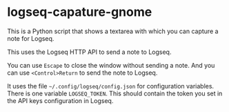 # logseq-capature-gnome

This is a Python script that shows a textarea with which you can capture a note for Logseq.

This uses the Logseq HTTP API to send a note to Logseq.

You can use `Escape` to close the window without sending a note. And you can use `<Control>Return` to 
send the note to Logseq.

It uses the file `~/.config/logseq/config.json` for configuration variables.
There is one variable `LOGSEQ_TOKEN`. This should contain the token you set in the API keys configuration in Logseq.

